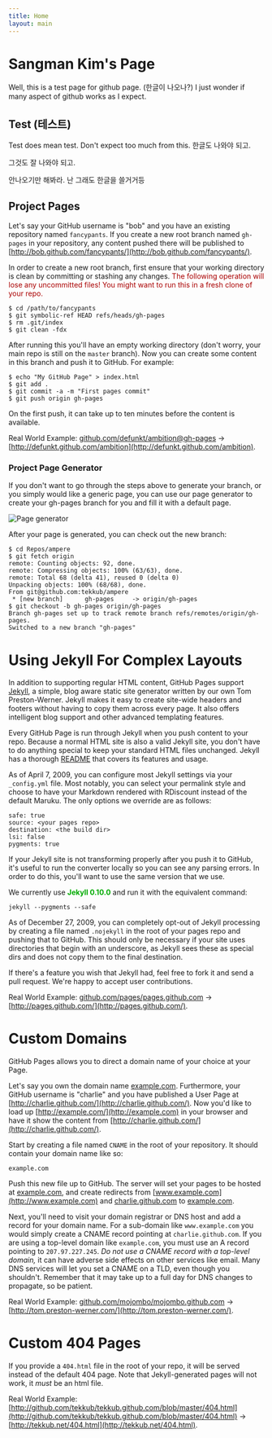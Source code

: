 ```yaml
---
title: Home
layout: main 
---
```


Sangman Kim's Page 
=====================

Well, this is a test page for github page. (한글이 나오나?) I just wonder if many aspect of github works as I expect.

Test (테스트)
-------------------------

Test does mean test. Don't expect too much from this. 한글도 나와야 되고.

그것도 잘 나와야 되고.

안나오기만 해봐라. 난 그래도 한글을 쓸거거등

Project Pages
-------------

Let's say your GitHub username is "bob" and you have an existing repository named `fancypants`. If you create a new root branch named `gh-pages` in your repository, any content pushed there will be published to [http://bob.github.com/fancypants/](http://bob.github.com/fancypants/).

In order to create a new root branch, first ensure that your working directory is clean by committing or stashing any changes. <span style="color: #a00;">The following operation will lose any uncommitted files!  You might want to run this in a fresh clone of your repo.</span>

    $ cd /path/to/fancypants
    $ git symbolic-ref HEAD refs/heads/gh-pages
    $ rm .git/index
    $ git clean -fdx

After running this you'll have an empty working directory (don't worry, your main repo is still on the `master` branch). Now you can create some content in this branch and push it to GitHub. For example:

    $ echo "My GitHub Page" > index.html
    $ git add .
    $ git commit -a -m "First pages commit"
    $ git push origin gh-pages

On the first push, it can take up to ten minutes before the content is available.

Real World Example: [github.com/defunkt/ambition@gh-pages](http://github.com/defunkt/ambition/tree/gh-pages) &rarr; [http://defunkt.github.com/ambition](http://defunkt.github.com/ambition).

### Project Page Generator

If you don't want to go through the steps above to generate your branch, or you simply would like a generic page, you can use our page generator to create your gh-pages branch for you and fill it with a default page.

![Page generator](page_generator.jpg)

After your page is generated, you can check out the new branch:

    $ cd Repos/ampere
    $ git fetch origin
    remote: Counting objects: 92, done.
    remote: Compressing objects: 100% (63/63), done.
    remote: Total 68 (delta 41), reused 0 (delta 0)
    Unpacking objects: 100% (68/68), done.
    From git@github.com:tekkub/ampere
     * [new branch]      gh-pages     -> origin/gh-pages
    $ git checkout -b gh-pages origin/gh-pages
    Branch gh-pages set up to track remote branch refs/remotes/origin/gh-pages.
    Switched to a new branch "gh-pages"

Using Jekyll For Complex Layouts
================================

In addition to supporting regular HTML content, GitHub Pages support [Jekyll](http://github.com/mojombo/jekyll/), a simple, blog aware static site generator written by our own Tom Preston-Werner. Jekyll makes it easy to create site-wide headers and footers without having to copy them across every page. It also offers intelligent blog support and other advanced templating features.

Every GitHub Page is run through Jekyll when you push content to your repo. Because a normal HTML site is also a valid Jekyll site, you don't have to do anything special to keep your standard HTML files unchanged. Jekyll has a thorough [README](http://github.com/mojombo/jekyll/blob/master/README.textile) that covers its features and usage.

As of April 7, 2009, you can configure most Jekyll settings via your `_config.yml` file. Most notably, you can select your permalink style and choose to have your Markdown rendered with RDiscount instead of the default Maruku. The only options we override are as follows:

    safe: true
    source: <your pages repo>
    destination: <the build dir>
    lsi: false
    pygments: true

If your Jekyll site is not transforming properly after you push it to GitHub, it's useful to run the converter locally so you can see any parsing errors. In order to do this, you'll want to use the same version that we use.

We currently use <span style="font-weight: bold; color: #0a0;">Jekyll 0.10.0</span> and run it with the equivalent command:

    jekyll --pygments --safe

As of December 27, 2009, you can completely opt-out of Jekyll processing by creating a file named `.nojekyll` in the root of your pages repo and pushing that to GitHub. This should only be necessary if your site uses directories that begin with an underscore, as Jekyll sees these as special dirs and does not copy them to the final destination.

If there's a feature you wish that Jekyll had, feel free to fork it and send a pull request. We're happy to accept user contributions.

Real World Example: [github.com/pages/pages.github.com](http://github.com/pages/pages.github.com/) &rarr; [http://pages.github.com/](http://pages.github.com/).

Custom Domains
==============

GitHub Pages allows you to direct a domain name of your choice at your Page.

Let's say you own the domain name [example.com](http://example.com). Furthermore, your GitHub username is "charlie" and you have published a User Page at [http://charlie.github.com/](http://charlie.github.com/). Now you'd like to load up [http://example.com/](http://example.com) in your browser and have it show the content from [http://charlie.github.com/](http://charlie.github.com/).

Start by creating a file named `CNAME` in the root of your repository. It should contain your domain name like so:

    example.com

Push this new file up to GitHub.  The server will set your pages to be hosted at [example.com](http://example.com), and create redirects from [www.example.com](http://www.example.com) and [charlie.github.com](http://charlie.github.com/) to [example.com](http://example.com).

Next, you'll need to visit your domain registrar or DNS host and add a record for your domain name. For a sub-domain like `www.example.com` you would simply create a CNAME record pointing at `charlie.github.com`.  If you are using a top-level domain like `example.com`, you must use an A record pointing to `207.97.227.245`.  *Do not use a CNAME record with a top-level domain,* it can have adverse side effects on other services like email.  Many DNS services will let you set a CNAME on a TLD, even though you shouldn't.  Remember that it may take up to a full day for DNS changes to propagate, so be patient.

Real World Example: [github.com/mojombo/mojombo.github.com](http://github.com/mojombo/mojombo.github.com/) &rarr; [http://tom.preston-werner.com/](http://tom.preston-werner.com/).

Custom 404 Pages
================

If you provide a `404.html` file in the root of your repo, it will be served instead of the default 404 page.  Note that Jekyll-generated pages will not work, it <i>must</i> be an html file.

Real World Example: [http://github.com/tekkub/tekkub.github.com/blob/master/404.html](http://github.com/tekkub/tekkub.github.com/blob/master/404.html) &rarr; [http://tekkub.net/404.html](http://tekkub.net/404.html).

